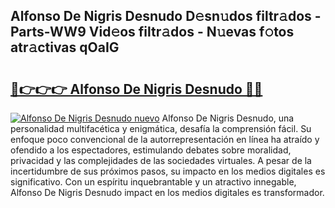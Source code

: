 ## Alfonso De Nigris Desnudo D𝚎sn𝚞dos filtr𝚊dos - Parts-WW9 Vid𝚎os filtr𝚊dos - N𝚞evas f𝚘tos atr𝚊ctivas qOaIG

# <h2><a href="http://mbag5g.tromn.icu/?c=Alfonso+De+Nigris+Desnudo">🔗👉👉👉 Alfonso De Nigris Desnudo 🔗🔗</a></h2>

[![Alfonso De Nigris Desnudo nuevo](https://i.imgur.com/pEAQMta.gif)](http://mbag5g.tromn.icu/?c=Alfonso+De+Nigris+Desnudo)
Alfonso De Nigris Desnudo, una personalidad multifacética y enigmática, desafía la comprensión fácil. Su enfoque poco convencional de la autorrepresentación en línea ha atraído y ofendido a los espectadores, estimulando debates sobre moralidad, privacidad y las complejidades de las sociedades virtuales. A pesar de la incertidumbre de sus próximos pasos, su impacto en los medios digitales es significativo. Con un espíritu inquebrantable y un atractivo innegable, Alfonso De Nigris Desnudo impact en los medios digitales es transformador.
